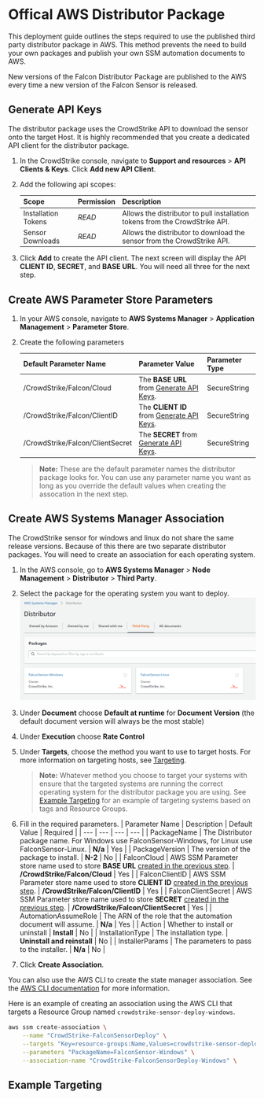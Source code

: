 # Offical AWS Distributor Package

This deployment guide outlines the steps required to use the published third party distributor package in AWS. This method prevents the need to build your own packages and publish your own SSM automation documents to AWS.

New versions of the Falcon Distributor Package are published to the AWS every time a new version of the Falcon Sensor is released.

## Generate API Keys

The distributor package uses the CrowdStrike API to download the sensor onto the target Host. It is highly recommended that you create a dedicated API client for the distributor package.

1. In the CrowdStrike console, navigate to **Support and resources** > **API Clients & Keys**. Click **Add new API Client**.
2. Add the following api scopes:

    | Scope | Permission | Description |
    | --- | --- | --- |
    | Installation Tokens | *READ* | Allows the distributor to pull installation tokens from the CrowdStrike API. |
    | Sensor Downloads | *READ* | Allows the distributor to download the sensor from the CrowdStrike API. |

3. Click **Add** to create the API client. The next screen will display the API **CLIENT ID**, **SECRET**, and **BASE URL**. You will need all three for the next step.

## Create AWS Parameter Store Parameters

1. In your AWS console, navigate to **AWS Systems Manager** > **Application Management** > **Parameter Store**.
2. Create the following parameters

    | Default Parameter Name | Parameter Value | Parameter Type |
    | --- | --- | --- |
    | /CrowdStrike/Falcon/Cloud | The **BASE URL** from [Generate API Keys](#generate-api-keys). | SecureString |
    | /CrowdStrike/Falcon/ClientID | The **CLIENT ID** from [Generate API Keys](#generate-api-keys). |SecureString |
    | /CrowdStrike/Falcon/ClientSecret | The **SECRET** from [Generate API Keys](#generate-api-keys). | SecureString |
    > **Note:** These are the default parameter names the distributor package looks for. You can use any parameter name you want as long as you override the default values when creating the assocation in the next step.

## Create AWS Systems Manager Association

The CrowdStrike sensor for windows and linux do not share the same release versions. Because of this there are two separate distributor packages. You will need to create an association for each operating system.

1. In the AWS console, go to **AWS Systems Manager** > **Node Management** > **Distributor** > **Third Party**.
2. Select the package for the operating system you want to deploy.
   ![distributor-package](./assets/distributor-third-party-tab.png)
3. Under **Document** choose **Default at runtime** for **Document Version** (the default document version will always be the most stable)
4. Under **Execution** choose **Rate Control** 
5. Under **Targets**, choose the method you want to use to target hosts. For more information on targeting hosts, see [Targeting](https://docs.aws.amazon.com/systems-manager/latest/userguide/running-automations-map-targets.html).
    > **Note:** Whatever method you choose to target your systems with ensure that the targeted systems are running the correct operating system for the distributor package you are using. See [Example Targeting](#Example-Targeting) for an example of targeting systems based on tags and Resource Groups.
6. Fill in the required parameters. 
    | Parameter Name | Description | Default Value | Required |
    | --- | --- | --- | --- |
    | PackageName | The Distributor package name. For Windows use FalconSensor-Windows, for Linux use FalconSensor-Linux. | **N/a** | Yes |
    | PackageVersion | The version of the package to install. | **N-2** | No |
    | FalconCloud | AWS SSM Parameter store name used to store **BASE URL** [created in the previous step](#create-aws-parameter-store-parameters). | **/CrowdStrike/Falcon/Cloud** | Yes |
    | FalconClientID | AWS SSM Parameter store name used to store **CLIENT ID** [created in the previous step](#create-aws-parameter-store-parameters). | **/CrowdStrike/Falcon/ClientID** | Yes |
    | FalconClientSecret | AWS SSM Parameter store name used to store **SECRET** [created in the previous step](#create-aws-parameter-store-parameters). | **/CrowdStrike/Falcon/ClientSecret** | Yes |
    | AutomationAssumeRole | The ARN of the role that the automation document will assume. | **N/a** | Yes |
    | Action | Whether to install or uninstall | **Install** | No |
    | InstallationType | The installation type. | **Uninstall and reinstall** | No |
    | InstallerParams | The parameters to pass to the installer. | **N/a** | No |

7. Click **Create Association**.


You can also use the AWS CLI to create the state manager association. See the [AWS CLI documentation](https://docs.aws.amazon.com/cli/latest/reference/ssm/create-association.html) for more information.

Here is an example of creating an association using the AWS CLI that targets a Resource Group named `crowdstrike-sensor-deploy-windows`.
```bash
aws ssm create-association \
    --name "CrowdStrike-FalconSensorDeploy" \
    --targets "Key=resource-groups:Name,Values=crowdstrike-sensor-deploy-windows" \
    --parameters "PackageName=FalconSensor-Windows" \
    --association-name "CrowdStrike-FalconSensorDeploy-Windows" \
```

## Example Targeting







